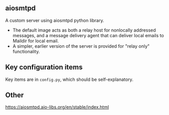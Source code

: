 ## aiosmtpd

A custom server using aiosmtpd python library.
- The default image acts as both a relay host for nonlocally addressed messages, and a message delivery agent that can deliver local emails to Maildir for local email.
- A simpler, earlier version of the server is provided for "relay only" functionality.

## Key configuration items
Key items are in `config.py`, which should be self-explanatory.

## Other
https://aiosmtpd.aio-libs.org/en/stable/index.html
